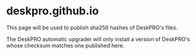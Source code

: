 deskpro.github.io
=================

This page will be used to publish sha256 hashes of DeskPRO's files.

The DeskPRO automatic upgrader will only install a version of DeskPRO's whose checksum matches one published here.
